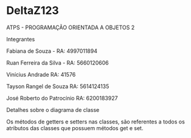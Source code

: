 ﻿DeltaZ123
=========

ATPS - PROGRAMAÇÃO ORIENTADA A OBJETOS 2

Integrantes

Fabiana de Souza - RA: 4997011894 

Ruan Ferreira da Silva - RA: 5660120606

Vinícius Andrade RA: 41576

Tayson Rangel de Souza RA: 5614124135 

José Roberto do Patrocínio RA: 6200183927 




Detalhes sobre o diagrama de classe

Os métodos de getters e setters nas classes, são referentes a todos os atributos das classes que possuem métodos get e set.
